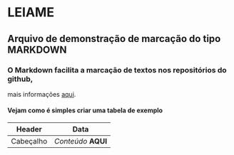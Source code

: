 # LEIAME

## Arquivo de demonstração de marcação do tipo **MARKDOWN**
### O Markdown facilita a marcação de textos nos repositórios do github,
mais informações [aqui](http://docs.microsoft.com/pt-br/contribute/how-to-write-use-markdown).

#### Vejam como é simples criar uma tabela de exemplo

Header | Data
-- | --
Cabeçalho | _Conteúdo_ **AQUI**
